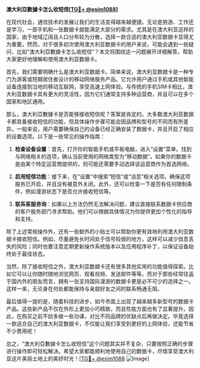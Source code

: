 **澳大利亞數據卡怎么收短信[[TG💪+ @esim1088](https://t.me/s/esim1088)]**

在现代社会，通信技术的发展让我们的生活变得越来越便捷。无论是旅游、工作还是学习，一部手机和一张数据卡就能满足大部分的需求。尤其是在澳大利亚这样的国家，由于地域辽阔且人口分布较为分散，选择一款合适的澳大利亚数据卡显得尤为重要。然而，对于很多初次使用澳大利亚数据卡的用户来说，可能会遇到一些疑问，比如“澳大利亞數據卡怎么收短信”？本文将围绕这一问题展开详细解答，帮助大家更好地理解和使用澳大利亚数据卡。

首先，我们需要明确什么是澳大利亚数据卡。简单来说，澳大利亚数据卡是一种专门为游客或短期居住者设计的移动网络服务产品。它允许用户通过手机或其他智能设备连接到当地的移动互联网，享受高速上网体验。与传统的手机SIM卡相比，澳大利亚数据卡具有更大的灵活性，因为它们通常支持多种运营商，并且可以在多个国家和地区通用。

那么，澳大利亞數據卡是否能够接收短信呢？答案是肯定的。大多数澳大利亚数据卡都具备接收短信的功能，但具体操作步骤可能会因品牌和型号的不同而有所差异。一般来说，用户需要确保自己的设备已经正确安装了数据卡，并且开启了相应的设置选项。以下是一些常见的操作指南：

1. **检查设备设置**：首先，打开你的智能手机或平板电脑，进入“设置”菜单。找到与网络相关的选项，确认当前使用的网络类型为“移动数据”。如果你的数据卡是由某个特定运营商提供的，则可能还需要手动选择该运营商作为首选网络。

2. **启用短信功能**：接下来，在“设置”中搜索“短信”或“消息”相关选项。确保这项服务已开启，并且没有被意外关闭。此外，还可以检查一下是否有任何限制条件，例如漫游状态下是否允许接收短信等。

3. **联系客服咨询**：如果以上方法仍然无法解决问题，建议直接联系数据卡供应商的客户服务部门寻求帮助。他们可以根据具体情况为你提供更加个性化的指导和支持。

除了上述常规操作外，还有一些额外的小贴士可以帮助你更有效地利用澳大利亚数据卡接收短信。例如，尽量避免长时间处于信号较弱的地方，这样可以减少信息丢失的风险；同时也要注意定期更新操作系统版本以及应用程序补丁，以保证设备始终处于最佳状态。

当然，除了接收短信之外，澳大利亚数据卡还有很多其他实用的功能值得探索。比如它可以让你随时随地浏览网页、观看视频、发送邮件等等。而对于那些经常往返于国内外的朋友而言，拥有一张支持国际漫游的数据卡更是必不可少的选择之一。这样一来，无论身在何处都能保持与亲朋好友之间的联系畅通无阻。

最后值得一提的是，随着科技的进步，如今市面上出现了越来越多新型号的数据卡产品。这些新产品不仅在外形上更加小巧精致，而且性能方面也有了显著提升。因此，在购买之前不妨多做一些功课，对比不同品牌的优缺点后再做决定。毕竟选择一款适合自己的澳大利亚数据卡，不仅能让我们享受到更好的上网体验，还能节省不少费用呢！

总之，“澳大利亞數據卡怎么收短信”这个问题其实并不复杂，只要按照正确的步骤进行操作即可轻松解决。希望大家都能顺利地使用自己的数据卡，尽情享受澳大利亚这片美丽土地上的美好时光！[[TG💪+ @esim1088](https://t.me/s/esim1088) ![Image](https://i.postimg.cc/4NQfJmqS/Snipaste-2025-05-13-00-14-12.png)]